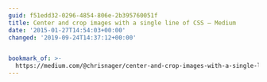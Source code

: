 ```yaml
---
guid: f51edd32-0296-4854-806e-2b395760051f
title: Center and crop images with a single line of CSS — Medium
date: '2015-01-27T14:54:03+00:00'
changed: '2019-09-24T14:37:12+00:00'


bookmark_of: >-
  https://medium.com/@chrisnager/center-and-crop-images-with-a-single-line-of-css-ad140d5b4a87
---
```




